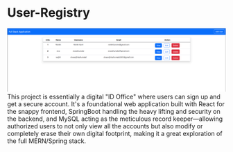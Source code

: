 ﻿# User-Registry

![edit id](https://github.com/sivaranjiniezhumalai/User-Registry/blob/main/output1.png?raw=true)
This project is essentially a digital "ID Office" where users can sign up and get a secure account. It's a foundational web application built with React for the snappy frontend, SpringBoot handling the heavy lifting and security on the backend, and MySQL acting as the meticulous record keeper—allowing authorized users to not only view all the accounts but also modify or completely erase their own digital footprint, making it a great exploration of the full MERN/Spring stack.

